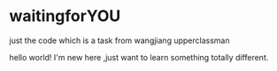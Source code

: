 # waitingforYOU
just the code which is a task from wangjiang upperclassman

hello world! I'm new here ,just want to learn something totally different.
